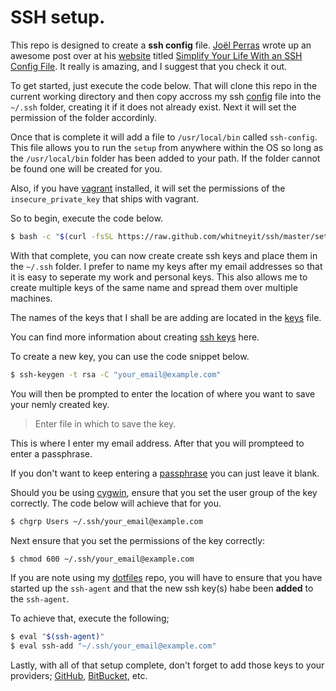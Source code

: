 # SSH setup.

This repo is designed to create a **ssh config** file. [Joël Perras](https://twitter.com/jperras)
wrote up an awesome post over at his [website](http://nerderati.com) titled [Simplify Your Life With an SSH Config File](http://nerderati.com/2011/03/17/simplify-your-life-with-an-ssh-config-file).
It really is amazing, and I suggest that you check it out.

To get started, just execute the code below. That will clone this repo in the
current working directory and then copy accross my ssh [config](https://github.com/whitneyit/ssh/blob/master/config)
file into the `~/.ssh` folder, creating it if it does not already exist. Next it
will set the permission of the folder accordinly.

Once that is complete it will add a file to `/usr/local/bin` called
`ssh-config`. This file allows you to run the `setup` from anywhere within the
OS so long as the `/usr/local/bin` folder has been added to your path. If the
folder cannot be found one will be created for you.

Also, if you have [vagrant](https://www.vagrantup.com) installed, it will set
the permissions of the `insecure_private_key` that ships with vagrant.

So to begin, execute the code below.

```bash
$ bash -c "$(curl -fsSL https://raw.github.com/whitneyit/ssh/master/setup)"
```

With that complete, you can now create create ssh keys and place them in the
`~/.ssh` folder. I prefer to name my keys after my email addresses so that it is
easy to seperate my work and personal keys. This also allows me to create
multiple keys of the same name and spread them over multiple machines.

The names of the keys that I shall be are adding are located in the [keys](keys)
file.

You can find more information about creating [ssh keys](https://help.github.com/articles/generating-ssh-keys)
here.

To create a new key, you can use the code snippet below.

```bash
$ ssh-keygen -t rsa -C "your_email@example.com"
```

You will then be prompted to enter the location of where you want to save your
nemly created key.

> Enter file in which to save the key.

This is where I enter my email address. After that you will prompteed to enter
a passphrase.

If you don't want to keep entering a [passphrase](https://help.github.com/articles/working-with-ssh-key-passphrases)
you can just leave it blank.

Should you be using [cygwin](https://www.cygwin.com/), ensure that you set the
user group of the key correctly. The code below will achieve that for you.

```bash
$ chgrp Users ~/.ssh/your_email@example.com
```

Next ensure that you set the permissions of the key correctly:

```bash
$ chmod 600 ~/.ssh/your_email@example.com
```

If you are note using my [dotfiles](https://github.com/whitneyit/dotfiles) repo,
you will have to ensure that you have started up the `ssh-agent` and that the
new ssh key(s) habe been **added** to the `ssh-agent`.

To achieve that, execute the following;

```bash
$ eval "$(ssh-agent)"
$ eval ssh-add "~/.ssh/your_email@example.com"
```

Lastly, with all of that setup complete, don't forget to add those keys to your
providers; [GitHub](https://github.com/settings/ssh), [BitBucket](https://bitbucket.org/account/user/whitneyit/ssh-keys), etc.
